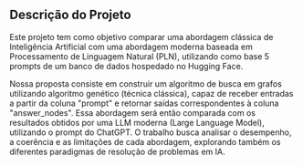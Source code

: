 ## Descrição do Projeto

Este projeto tem como objetivo comparar uma abordagem clássica de Inteligência Artificial com uma abordagem moderna baseada em Processamento de Linguagem Natural (PLN), utilizando como base 5 prompts de um banco de dados hospedado no Hugging Face.

Nossa proposta consiste em construir um algoritmo de busca em grafos utilizando algoritmo genético (técnica clássica), capaz de receber entradas a partir da coluna "prompt" e retornar saídas correspondentes à coluna "answer_nodes". Essa abordagem será então comparada com os resultados obtidos por uma LLM moderna (Large Language Model), utilizando o prompt do ChatGPT.
O trabalho busca analisar o desempenho, a coerência e as limitações de cada abordagem, explorando também os diferentes paradigmas de resolução de problemas em IA.
